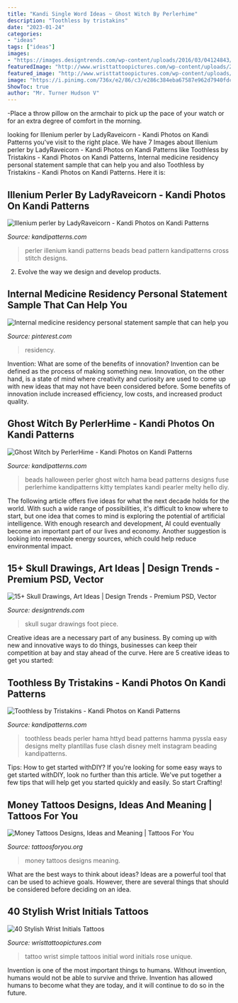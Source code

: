 ```yaml
---
title: "Kandi Single Word Ideas ~ Ghost Witch By Perlerhime"
description: "Toothless by tristakins"
date: "2023-01-24"
categories:
- "ideas"
tags: ["ideas"]
images:
- "https://images.designtrends.com/wp-content/uploads/2016/03/04124843/Sugar-Skull-Foot-Piece.jpg"
featuredImage: "http://www.wristtattoopictures.com/wp-content/uploads/2016/06/Simple-Word-Tattoo-WT1082.jpg"
featured_image: "http://www.wristtattoopictures.com/wp-content/uploads/2016/06/Simple-Word-Tattoo-WT1082.jpg"
image: "https://i.pinimg.com/736x/e2/86/c3/e286c384eba67587e962d7940fdc5c65.jpg"
ShowToc: true
author: "Mr. Turner Hudson V"
---
```



-Place a throw pillow on the armchair to pick up the pace of your watch or for an extra degree of comfort in the morning.

	

		
looking for Illenium perler by LadyRaveicorn - Kandi Photos on Kandi Patterns you've visit to the right place. We have 7 Images about Illenium perler by LadyRaveicorn - Kandi Photos on Kandi Patterns like Toothless by Tristakins - Kandi Photos on Kandi Patterns, Internal medicine residency personal statement sample that can help you and also Toothless by Tristakins - Kandi Photos on Kandi Patterns. Here it is:
		
    
## Illenium Perler By LadyRaveicorn - Kandi Photos On Kandi Patterns

<img loading=lazy src="https://photos.kandipatterns.com/def057c0-8010-42e2-b70d-47320c4ca8e9/16.resize_700x.jpg" onerror="this.onerror=null;this.src='https://tse4.mm.bing.net/th?id=OIP.aexGCDK6eVWHGq2CcddouAHaNd&amp;pid=15.1';" alt="Illenium perler by LadyRaveicorn - Kandi Photos on Kandi Patterns">

_Source: kandipatterns.com_

>perler illenium kandi patterns beads bead pattern kandipatterns cross stitch designs. 

	

2. Evolve the way we design and develop products.

    
## Internal Medicine Residency Personal Statement Sample That Can Help You

<img loading=lazy src="https://i.pinimg.com/736x/e2/86/c3/e286c384eba67587e962d7940fdc5c65.jpg" onerror="this.onerror=null;this.src='https://tse1.mm.bing.net/th?id=OIP.K13WLvvtxpUAgiLWm8r_0wHaKe&amp;pid=15.1';" alt="Internal medicine residency personal statement sample that can help you">

_Source: pinterest.com_

>residency. 

	

Invention: What are some of the benefits of innovation?
Invention can be defined as the process of making something new. Innovation, on the other hand, is a state of mind where creativity and curiosity are used to come up with new ideas that may not have been considered before. Some benefits of innovation include increased efficiency, low costs, and increased product quality.

    
## Ghost Witch By PerlerHime - Kandi Photos On Kandi Patterns

<img loading=lazy src="https://photos.kandipatterns.com/e8a41cf8-c501-4554-8b29-10c782d76dff/DSC03334.resize_700x.JPG" onerror="this.onerror=null;this.src='https://tse2.mm.bing.net/th?id=OIP.YCZo4oC13Lsu6HH4vimB9AHaJ3&amp;pid=15.1';" alt="Ghost Witch by PerlerHime - Kandi Photos on Kandi Patterns">

_Source: kandipatterns.com_

>beads halloween perler ghost witch hama bead patterns designs fuse perlerhime kandipatterns kitty templates kandi pearler melty hello diy. 

	

The following article offers five ideas for what the next decade holds for the world. With such a wide range of possibilities, it's difficult to know where to start, but one idea that comes to mind is exploring the potential of artificial intelligence. With enough research and development, AI could eventually become an important part of our lives and economy. Another suggestion is looking into renewable energy sources, which could help reduce environmental impact.

    
## 15+ Skull Drawings, Art Ideas | Design Trends - Premium PSD, Vector

<img loading=lazy src="https://images.designtrends.com/wp-content/uploads/2016/03/04124843/Sugar-Skull-Foot-Piece.jpg" onerror="this.onerror=null;this.src='https://tse4.mm.bing.net/th?id=OIP.ZZsFRUg54j-ylQLThFh_7AHaLD&amp;pid=15.1';" alt="15+ Skull Drawings, Art Ideas | Design Trends - Premium PSD, Vector">

_Source: designtrends.com_

>skull sugar drawings foot piece. 

	

Creative ideas are a necessary part of any business. By coming up with new and innovative ways to do things, businesses can keep their competition at bay and stay ahead of the curve. Here are 5 creative ideas to get you started:

    
## Toothless By Tristakins - Kandi Photos On Kandi Patterns

<img loading=lazy src="https://photos.kandipatterns.com/c2550abd-6ecb-4330-9ebc-0e4c94b4d070/14287920_1269406796411315_1524770242_n.resize_700x.jpg" onerror="this.onerror=null;this.src='https://tse2.mm.bing.net/th?id=OIP.DF9ExxvLUyPkYpY_AevprwHaHa&amp;pid=15.1';" alt="Toothless by Tristakins - Kandi Photos on Kandi Patterns">

_Source: kandipatterns.com_

>toothless beads perler hama httyd bead patterns hamma pyssla easy designs melty plantillas fuse clash disney melt instagram beading kandipatterns. 

	

Tips: How to get started withDIY?
If you're looking for some easy ways to get started withDIY, look no further than this article. We've put together a few tips that will help get you started quickly and easily. So start Crafting!

    
## Money Tattoos Designs, Ideas And Meaning | Tattoos For You

<img loading=lazy src="http://www.tattoosforyou.org/wp-content/uploads/2013/11/Tattoos-Money.jpg" onerror="this.onerror=null;this.src='https://tse1.mm.bing.net/th?id=OIP.udAgvG3NEzUUJLlRGHdD-QHaHa&amp;pid=15.1';" alt="Money Tattoos Designs, Ideas and Meaning | Tattoos For You">

_Source: tattoosforyou.org_

>money tattoos designs meaning. 

	

What are the best ways to think about ideas?
Ideas are a powerful tool that can be used to achieve goals. However, there are several things that should be considered before deciding on an idea.

    
## 40 Stylish Wrist Initials Tattoos

<img loading=lazy src="http://www.wristtattoopictures.com/wp-content/uploads/2016/06/Simple-Word-Tattoo-WT1082.jpg" onerror="this.onerror=null;this.src='https://tse4.mm.bing.net/th?id=OIP.vfMhHapLlQb3MdEzUjYwWAHaJ4&amp;pid=15.1';" alt="40 Stylish Wrist Initials Tattoos">

_Source: wristtattoopictures.com_

>tattoo wrist simple tattoos initial word initials rose unique. 

	

Invention is one of the most important things to humans. Without invention, humans would not be able to survive and thrive. Invention has allowed humans to become what they are today, and it will continue to do so in the future.

